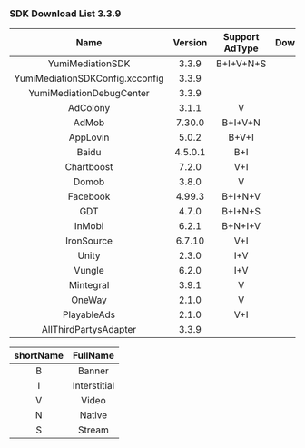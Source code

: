 ### SDK Download List 3.3.9
 
|    Name     | Version  | Support AdType | DownloadLink | Note |
| :---------: | :------: | :------------: | :----------: | :--: |
|    YumiMediationSDK    |  3.3.9  |    B+I+V+N+S     |   [link](http://adsdk.yumimobi.com/iOS/Archived/3.3.9/YumiMediationSDK-iOS.tar.bz2)   |      |
|        YumiMediationSDKConfig.xcconfig        |  3.3.9  |                | [link](https://adsdk.yumimobi.com/iOS/Archived/YumiMediationSDKConfig.xcconfig) |      |
|    YumiMediationDebugCenter    |  3.3.9  |         |   [link](http://adsdk.yumimobi.com/iOS/Archived/3.3.9/YumiMediationDebugCenter-iOS.tar.bz2)   |      |
|    AdColony    |  3.1.1  |   V      |   [link](http://adsdk.yumimobi.com/iOS/Archived/3.3.9/YumiMediationAdColony.tar.bz2)   |      |
|    AdMob    |  7.30.0  |   B+I+V+N      |   [link](http://adsdk.yumimobi.com/iOS/Archived/3.3.9/YumiMediationAdMob.tar.bz2)   |      |
|    AppLovin    |  5.0.2  |   B+V+I      |   [link](http://adsdk.yumimobi.com/iOS/Archived/3.3.9/YumiMediationAppLovin.tar.bz2)   |      |
|    Baidu    |  4.5.0.1  |   B+I      |   [link](http://adsdk.yumimobi.com/iOS/Archived/3.3.9/YumiMediationBaidu.tar.bz2)   |      |
|    Chartboost    |  7.2.0  |   V+I      |   [link](http://adsdk.yumimobi.com/iOS/Archived/3.3.9/YumiMediationChartboost.tar.bz2)   |      |
|    Domob    |  3.8.0  |   V      |   [link](http://adsdk.yumimobi.com/iOS/Archived/3.3.9/YumiMediationDomob.tar.bz2)   |      |
|    Facebook    |  4.99.3  |   B+I+N+V      |   [link](http://adsdk.yumimobi.com/iOS/Archived/3.3.9/YumiMediationFacebook.tar.bz2)   |      |
|    GDT    |  4.7.0  |   B+I+N+S      |   [link](http://adsdk.yumimobi.com/iOS/Archived/3.3.9/YumiMediationGDT.tar.bz2)   |      |
|    InMobi    |  6.2.1  |   B+N+I+V      |   [link](http://adsdk.yumimobi.com/iOS/Archived/3.3.9/YumiMediationInMobi.tar.bz2)   |      |
|    IronSource    |  6.7.10  |   V+I      |   [link](http://adsdk.yumimobi.com/iOS/Archived/3.3.9/YumiMediationIronSource.tar.bz2)   |      |
|    Unity    |  2.3.0  |   I+V      |   [link](http://adsdk.yumimobi.com/iOS/Archived/3.3.9/YumiMediationUnity.tar.bz2)   |      |
|    Vungle    |  6.2.0  |   I+V      |   [link](http://adsdk.yumimobi.com/iOS/Archived/3.3.9/YumiMediationVungle.tar.bz2)   |      |
|    Mintegral    |  3.9.1  |   V      |   [link](http://adsdk.yumimobi.com/iOS/Archived/3.3.9/YumiMediationMintegral.tar.bz2)   |      |
|    OneWay    |  2.1.0  |   V      |   [link](http://adsdk.yumimobi.com/iOS/Archived/3.3.9/YumiMediationOneWay.tar.bz2)   |      |
|    PlayableAds    |  2.1.0  |   V+I      |   [link](http://adsdk.yumimobi.com/iOS/Archived/3.3.9/YumiMediationPlayableAds.tar.bz2)   |      |
|    AllThirdPartysAdapter    |  3.3.9  |         |   [link](http://adsdk.yumimobi.com/iOS/Archived/3.3.9/allThirdPartys.tar.bz2)   |      |
 
| shortName |   FullName   |
| :-------: | :----------: |
|     B     |    Banner    |
|     I     | Interstitial |
|     V     |    Video     |
|     N     |    Native    |
|     S     |    Stream    |
